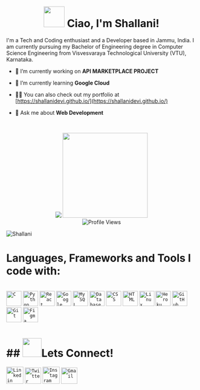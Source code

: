 <h1 align = "center"><img src="https://emojis.slackmojis.com/emojis/images/1623587399/44665/kirby_hi.gif?1623587399" width="55px"> Ciao, I'm Shallani!</h1>
I'm a Tech and Coding enthusiast and a Developer based in Jammu, India. I am currently pursuing my Bachelor of Engineering degree in Computer Science Engineering from Visvesvaraya Technological University (VTU), Karnataka.

- 🔭 I’m currently working on **API MARKETPLACE PROJECT**

- 🌱 I’m currently learning **Google Cloud**

- 👨‍💻 You can also check out my portfolio at [https://shallanidevi.github.io/](https://shallanidevi.github.io/)

- 💬 Ask me about **Web Development**

<br>
<p align = "center">
  <img src="https://github-readme-stats.vercel.app/api?username=shallanidevi&count_private=true&show_icons=true&title_color=fc5a8d&icon_color=1b93c9&show_owner=true&line_height=30&include_all_commits=true">
  <img height="225" src="https://github-readme-stats.vercel.app/api/top-langs/?username=shallanidevi&hide=procfile,matlab,php&title_color=fc5a8d&icon_color=1b93c9&show_owner=true&langs_count=8">
<br>
<img alt="Profile Views" src="https://komarev.com/ghpvc/?username=shallanidevi&color=fc5a8d" />
 <br>
</p>
<img alt="Shallani" src="https://activity-graph.herokuapp.com/graph?username=shallanidevi&bg_color=1F222E&color=F8D866&line=F85D7F&point=FFFFFF&hide_border=true" />

<h1>Languages, Frameworks and Tools I code with:</h1>
<br>
<code><img width="40px" src="https://img.icons8.com/color/3x/c-programming.png" title="C"/></code>
<code><img width="40px" src="https://img.icons8.com/color/4x/000000/python.png" title="Python"/></code>
<code><img width="40px" src="https://img.icons8.com/plasticine/100/000000/react.png" title="React"/></code>
<code><img width="40px" src="https://img.icons8.com/color/48/google-cloud.png" title="Google Cloud"/></code>
<code><img width="40px" src="https://img.icons8.com/ios/4x/00758f/mysql-logo.png" title="MySQL"/></code>
<code><img width="40px" src="https://img.icons8.com/dusk/64/000000/database-restore.png" title="Database"/></code>
<code><img width="40px" src="https://img.icons8.com/color/48/000000/css3.png" title="CSS"/></code>
<code><img width="40px" src="https://img.icons8.com/color/48/000000/html-5.png" title="HTML"/></code>
<code><img width="40px" src="https://img.icons8.com/color/48/linux.png" title="Linux"/></code>
<code><img width="40px" src="https://img.icons8.com/color/48/000000/heroku.png" title="Heroku"/></code>
<code><img width="40px" src="https://img.icons8.com/fluent/8x/github.png" title="GitHub"/></code>
<code><img width="40px" src="https://img.icons8.com/color/2x/git.png" title="Git"/></code>
<code><img width="40px" src="https://img.icons8.com/color/48/figma.png" title="Figma"/></code>



<h1>## <img src="https://media.giphy.com/media/KcnlGHBpnKnjZIuCMv/giphy.gif" width="50px">Lets Connect!</h1>
<code><a href="https://www.linkedin.com/in/shallanidevi/"><img width="45px" src="https://img.icons8.com/color/8x/000000/linkedin.png" title="Linkedin"/></a></code>
<code><a href="https://www.twitter.com/ShallaniD"><img width="43px" src="https://img.icons8.com/fluent/48/000000/twitter.png" title="Twitter"/></a></code>
<code><a href="https://www.instagram.com/shallanidevi"><img width="45px" src="https://img.icons8.com/fluent/48/000000/instagram-new.png" title="Instagram"/></a></code>
<code><a href="mailto:shallani2020@gmail.com"><img width="43px" src="https://img.icons8.com/fluent/48/000000/gmail.png" title="Gmail"/></a></code>

<br>
